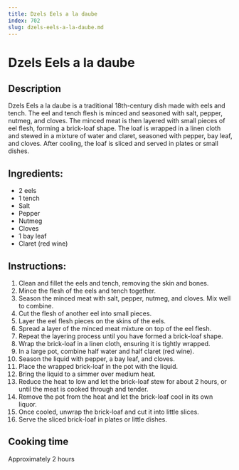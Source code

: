 ```yaml
---
title: Dzels Eels a la daube
index: 702
slug: dzels-eels-a-la-daube.md
---
```


# Dzels Eels a la daube

## Description
Dzels Eels a la daube is a traditional 18th-century dish made with eels and tench. The eel and tench flesh is minced and seasoned with salt, pepper, nutmeg, and cloves. The minced meat is then layered with small pieces of eel flesh, forming a brick-loaf shape. The loaf is wrapped in a linen cloth and stewed in a mixture of water and claret, seasoned with pepper, bay leaf, and cloves. After cooling, the loaf is sliced and served in plates or small dishes.

## Ingredients:
- 2 eels
- 1 tench
- Salt
- Pepper
- Nutmeg
- Cloves
- 1 bay leaf
- Claret (red wine)

## Instructions:
1. Clean and fillet the eels and tench, removing the skin and bones.
2. Mince the flesh of the eels and tench together.
3. Season the minced meat with salt, pepper, nutmeg, and cloves. Mix well to combine.
4. Cut the flesh of another eel into small pieces.
5. Layer the eel flesh pieces on the skins of the eels.
6. Spread a layer of the minced meat mixture on top of the eel flesh.
7. Repeat the layering process until you have formed a brick-loaf shape.
8. Wrap the brick-loaf in a linen cloth, ensuring it is tightly wrapped.
9. In a large pot, combine half water and half claret (red wine).
10. Season the liquid with pepper, a bay leaf, and cloves.
11. Place the wrapped brick-loaf in the pot with the liquid.
12. Bring the liquid to a simmer over medium heat.
13. Reduce the heat to low and let the brick-loaf stew for about 2 hours, or until the meat is cooked through and tender.
14. Remove the pot from the heat and let the brick-loaf cool in its own liquor.
15. Once cooled, unwrap the brick-loaf and cut it into little slices.
16. Serve the sliced brick-loaf in plates or little dishes.

## Cooking time
Approximately 2 hours